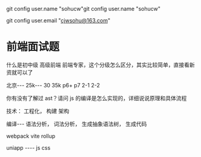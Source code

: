git config user.name "sohucw"git config user.name "sohucw"


git config user.email "cjwsohu@163.com"











# 前端面试题

什么是初中级  高级前端 前端专家，这个分级怎么区分，其实比较简单，直接看新资就可以了


北京--- 25k---   30 35k   p6+ p7   2-1 2-2




你有没有了解过 ast？请问 js 的编译是怎么实现的，详细说说原理和具体流程

技术： 工程化， 构建 架构

编译--- 语法分析， 词法分析， 生成抽象语法树， 生成代码

webpack vite rollup

uniapp ---- js css 